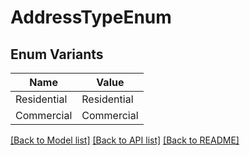 # AddressTypeEnum

## Enum Variants

| Name | Value |
|---- | -----|
| Residential | Residential |
| Commercial | Commercial |


[[Back to Model list]](../README.md#documentation-for-models) [[Back to API list]](../README.md#documentation-for-api-endpoints) [[Back to README]](../README.md)


